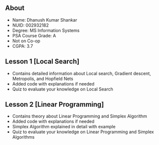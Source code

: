 ## About
- Name: Dhanush Kumar Shankar <br>
- NUID: 002932182 <br>
- Degree: MS Information Systems <br>
- PSA Course Grade: A <br>
- Not on Co-op <br>
- CGPA: 3.7 <br>


## Lesson 1 [Local Search]
- Contains detailed information about Local search, Gradient descent, Metropolis, and Hopfield Nets
- Added code with explanations if needed
- Quiz to evaluate your knowledge on Local Search

## Lesson 2 [Linear Programming]
- Contains theory about Linear Programming and Simplex Algorithm
- Added code with explanations if needed
- Simplex Algorithm explained in detail with example
- Quiz to evaluate your knowledge on Linear Programming and Simplex Algorithms

